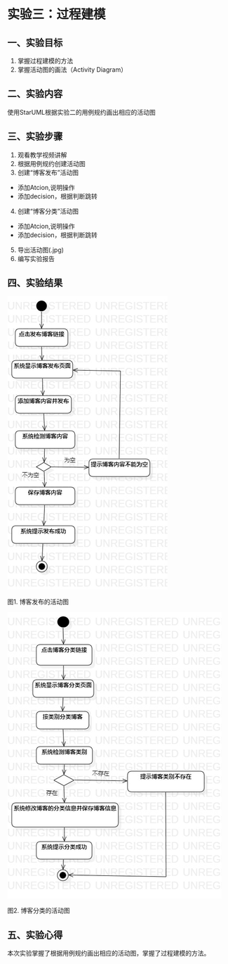 
# 实验三：过程建模
## 一、实验目标
1. 掌握过程建模的方法
2. 掌握活动图的画法（Activity Diagram）
## 二、实验内容
使用StarUML根据实验二的用例规约画出相应的活动图
## 三、实验步骤
1. 观看教学视频讲解
2. 根据用例规约创建活动图
3. 创建“博客发布”活动图
- 添加Atcion,说明操作
- 添加decision，根据判断跳转
4. 创建“博客分类”活动图
- 添加Atcion,说明操作
- 添加decision，根据判断跳转
5. 导出活动图(.jpg)
6. 编写实验报告
## 四、实验结果
![博客发布的活动图](./Lab3_ActivityDiagram1.jpg)

图1. 博客发布的活动图

![博客分类的活动图](./Lab3_ActivityDiagram2.jpg)

图2. 博客分类的活动图

## 五、实验心得
本次实验掌握了根据用例规约画出相应的活动图，掌握了过程建模的方法。
